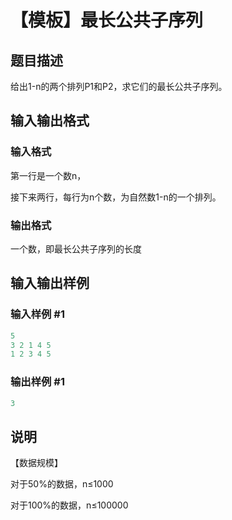 # 【模板】最长公共子序列

## 题目描述

给出1-n的两个排列P1和P2，求它们的最长公共子序列。

## 输入输出格式

### 输入格式

第一行是一个数n，

接下来两行，每行为n个数，为自然数1-n的一个排列。

### 输出格式

一个数，即最长公共子序列的长度

## 输入输出样例

### 输入样例 #1

```cpp
5 
3 2 1 4 5
1 2 3 4 5

```
### 输出样例 #1

```cpp
3
```


## 说明

【数据规模】

对于50%的数据，n≤1000

对于100%的数据，n≤100000

